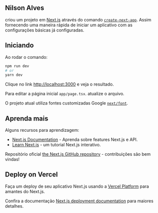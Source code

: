 ## Nilson Alves 
criou um projeto em [Next.js](https://nextjs.org/) através do comando [`create-next-app`](https://github.com/vercel/next.js/tree/canary/packages/create-next-app). Assim fornecendo uma maneira rápida de iniciar um aplicativo com as configurações básicas já configuradas.

## Iniciando

Ao rodar o comando:

```bash
npm run dev
# or
yarn dev
```

Clique no link [http://localhost:3000](http://localhost:3000) e veja o resultado.

Para editar a página inicial `app/page.tsx`. atualize o arquivo.

O projeto atual utiliza fontes customizadas Google [`next/font`](https://nextjs.org/docs/basic-features/font-optimization).

## Aprenda mais

Alguns recursos para aprendizagem:

- [Next.js Documentation](https://nextjs.org/docs) - Aprenda sobre features Next.js e API.
- [Learn Next.js](https://nextjs.org/learn) - um tutorial Next.js interativo.

Repositório oficial [the Next.js GitHub repository](https://github.com/vercel/next.js/) - contribuições são bem vindas!

## Deploy on Vercel

Faça um deploy de seu aplicativo Next.js usando a [Vercel Platform](https://vercel.com/new?utm_medium=default-template&filter=next.js&utm_source=create-next-app&utm_campaign=create-next-app-readme) para amantes do Next.js.

Confira a documentação [Next.js deployment documentation](https://nextjs.org/docs/deployment) para maiores detalhes.
